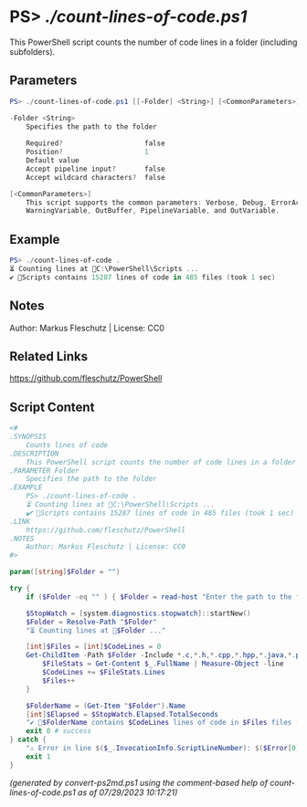 PS> *./count-lines-of-code.ps1*
====================

This PowerShell script counts the number of code lines in a folder (including subfolders).

Parameters
----------
```powershell
PS> ./count-lines-of-code.ps1 [[-Folder] <String>] [<CommonParameters>]

-Folder <String>
    Specifies the path to the folder
    
    Required?                    false
    Position?                    1
    Default value                
    Accept pipeline input?       false
    Accept wildcard characters?  false

[<CommonParameters>]
    This script supports the common parameters: Verbose, Debug, ErrorAction, ErrorVariable, WarningAction, 
    WarningVariable, OutBuffer, PipelineVariable, and OutVariable.
```

Example
-------
```powershell
PS> ./count-lines-of-code .
⏳ Counting lines at 📂C:\PowerShell\Scripts ...
✔️ 📂Scripts contains 15287 lines of code in 485 files (took 1 sec)

```

Notes
-----
Author: Markus Fleschutz | License: CC0

Related Links
-------------
https://github.com/fleschutz/PowerShell

Script Content
--------------
```powershell
<#
.SYNOPSIS
	Counts lines of code
.DESCRIPTION
	This PowerShell script counts the number of code lines in a folder (including subfolders).
.PARAMETER Folder
	Specifies the path to the folder
.EXAMPLE
	PS> ./count-lines-of-code .
	⏳ Counting lines at 📂C:\PowerShell\Scripts ...
	✔️ 📂Scripts contains 15287 lines of code in 485 files (took 1 sec)
.LINK
	https://github.com/fleschutz/PowerShell
.NOTES
	Author: Markus Fleschutz | License: CC0
#>

param([string]$Folder = "")

try {
	if ($Folder -eq "" ) { $Folder = read-host "Enter the path to the folder" }

	$StopWatch = [system.diagnostics.stopwatch]::startNew()
	$Folder = Resolve-Path "$Folder"
	"⏳ Counting lines at 📂$Folder ..."

	[int]$Files = [int]$CodeLines = 0
	Get-ChildItem -Path $Folder -Include *.c,*.h,*.cpp,*.hpp,*.java,*.ps1 -Recurse | ForEach-Object {
		$FileStats = Get-Content $_.FullName | Measure-Object -line
		$CodeLines += $FileStats.Lines
		$Files++
	}

	$FolderName = (Get-Item "$Folder").Name
	[int]$Elapsed = $StopWatch.Elapsed.TotalSeconds
	"✔️ 📂$FolderName contains $CodeLines lines of code in $Files files (took $Elapsed sec)" 
	exit 0 # success
} catch {
	"⚠️ Error in line $($_.InvocationInfo.ScriptLineNumber): $($Error[0])"
	exit 1
}
```

*(generated by convert-ps2md.ps1 using the comment-based help of count-lines-of-code.ps1 as of 07/29/2023 10:17:21)*
